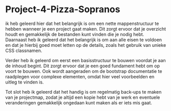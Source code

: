 # Project-4-Pizza-Sopranos
ik heb geleerd hier dat het belangrijk is om een nette mappenstructuur te hebben wanneer je een project gaat maken. Dit zorgt ervoor dat je overzicht houdt en gemakkelijk de bestanden kunt vinden die je nodig hebt. Daarnaast heb ik geleerd dat het belangrijk is om aan alle eisen te voldoen en dat je hierbij goed moet letten op de details, zoals het gebruik van unieke CSS classnamen.

Verder heb ik geleerd om eerst een basisstructuur te bouwen voordat je aan de inhoud begint. Dit zorgt ervoor dat je een goed fundament hebt om op voort te bouwen. Ook wordt aangeraden om de bootstrap documentatie te raadplegen voor complexe elementen, omdat hier veel voorbeelden en uitleg te vinden is.

Tot slot heb ik geleerd dat het handig is om regelmatig back-ups te maken van je projectmap, zodat je altijd een kopie hebt van je werk en eventuele veranderingen gemakkelijk ongedaan kunt maken als er iets mis gaat.